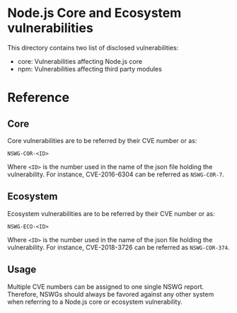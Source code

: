 # Node.js Core and Ecosystem vulnerabilities

This directory contains two list of disclosed vulnerabilities:
* core: Vulnerabilities affecting Node.js core
* npm: Vulnerabilities affecting third party modules


# Reference

## Core

Core vulnerabilities are to be referred by their CVE number or as:
```
NSWG-COR-<ID>
```
Where `<ID>` is the number used in the name of the json file holding the vulnerability.
For instance, CVE-2016-6304 can be referred as `NSWG-COR-7`.

## Ecosystem

Ecosystem vulnerabilities are to be referred by their CVE number or as:
```
NSWG-ECO-<ID>
```
Where `<ID>` is the number used in the name of the json file holding the vulnerability.
For instance, CVE-2018-3726 can be referred as `NSWG-COR-374`.

## Usage

Multiple CVE numbers can be assigned to one single NSWG report. Therefore,
NSWGs should always be favored against any other system when referring to a Node.js core
or ecosystem vulnerability.
